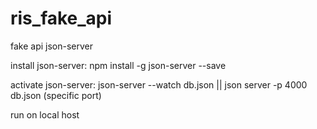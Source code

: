 # ris_fake_api
fake api json-server

install json-server:
npm install -g json-server --save

activate json-server:
json-server --watch db.json ||
json server -p 4000 db.json (specific port)

run on local host
